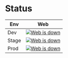 # Status
| Env | Web |
| ------ | ------ |
| Dev | [![Web is down](https://web.staging.nynja.net/favicon.ico)](https://web.staging.nynja.net) |
| Stage | [![Web is down](https://web.dev-eu.nynja.net/favicon.ico)](https://web.dev-eu.nynja.net) |
| Prod | [![Web is down](https://web.nynja.net/favicon.ico)](https://web.nynja.net) |
